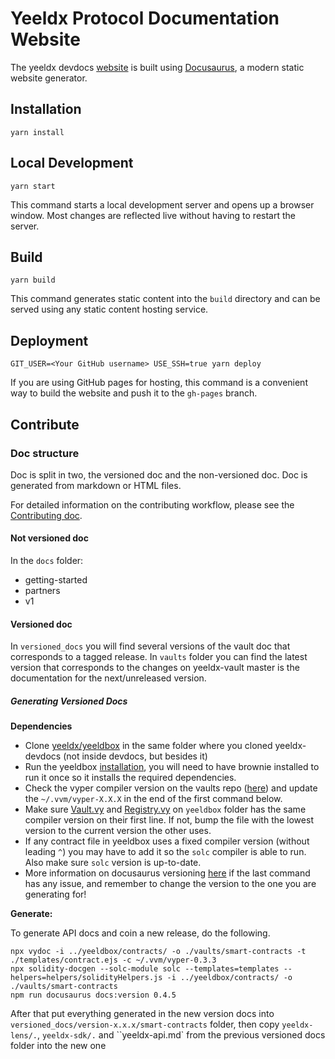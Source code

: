 # Yeeldx Protocol Documentation Website

The yeeldx devdocs [website](https://docs.yeeldx.com/) is built using [Docusaurus](https://docusaurus.io/), a modern static website generator.

## Installation

```console
yarn install
```

## Local Development

```console
yarn start
```

This command starts a local development server and opens up a browser window. Most changes are reflected live without having to restart the server.

## Build

```console
yarn build
```

This command generates static content into the `build` directory and can be served using any static content hosting service.

## Deployment

```console
GIT_USER=<Your GitHub username> USE_SSH=true yarn deploy
```

If you are using GitHub pages for hosting, this command is a convenient way to build the website and push it to the `gh-pages` branch.

## Contribute

### Doc structure

Doc is split in two, the versioned doc and the non-versioned doc.
Doc is generated from markdown or HTML files.

For detailed information on the contributing workflow, please see the [Contributing doc](CONTRIBUTING.md).

#### Not versioned doc

In the `docs` folder:

- getting-started
- partners
- v1

#### Versioned doc

In `versioned_docs` you will find several versions of the vault doc that corresponds to a tagged release. In `vaults` folder you can find the latest version that corresponds to the changes on yeeldx-vault master is the documentation for the next/unreleased version.

##### Generating Versioned Docs

**Dependencies**

- Clone [yeeldx/yeeldbox](https://github.com/yeeldx/yeeldbox) in the same folder where you cloned yeeldx-devdocs (not inside devdocs, but besides it)
- Run the yeeldbox [installation](https://github.com/yeeldx/yeeldbox#installation), you will need to have brownie installed to run it once so it installs the required dependencies.
- Check the vyper compiler version on the vaults repo ([here](https://github.com/yeeldx/yeeldbox/blob/master/contracts/Vault.vy#L1)) and update the `~/.vvm/vyper-X.X.X` in the end of the first command below.
- Make sure [Vault.vy](https://github.com/yeeldx/yeeldbox/blob/master/contracts/Vault.vy#L1) and [Registry.vy](https://github.com/yeeldx/yeeldbox/blob/master/contracts/Registry.vy#L1) on `yeeldbox` folder has the same compiler version on their first line. If not, bump the file with the lowest version to the current version the other uses.
- If any contract file in yeeldbox uses a fixed compiler version (without leading `^`) you may have to add it so the `solc` compiler is able to run. Also make sure `solc` version is up-to-date.
- More information on docusaurus versioning [here](https://docusaurus.io/docs/versioning#tagging-a-new-version) if the last command has any issue, and remember to change the version to the one you are generating for!

**Generate:**

To generate API docs and coin a new release, do the following.
```
npx vydoc -i ../yeeldbox/contracts/ -o ./vaults/smart-contracts -t ./templates/contract.ejs -c ~/.vvm/vyper-0.3.3
npx solidity-docgen --solc-module solc --templates=templates --helpers=helpers/solidityHelpers.js -i ../yeeldbox/contracts/ -o ./vaults/smart-contracts
npm run docusaurus docs:version 0.4.5
```
After that put everything generated in the new version docs into `versioned_docs/version-x.x.x/smart-contracts` folder, then copy `yeeldx-lens/.`, `yeeldx-sdk/.` and ``yeeldx-api.md` from the previous versioned docs folder into the new one
